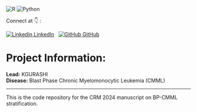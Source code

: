 
![R](https://img.shields.io/badge/r-%23276DC3.svg?style=for-the-badge&logo=r&logoColor=white)
![Python](https://img.shields.io/badge/python-3670A0?style=for-the-badge&logo=python&logoColor=ffdd54)

Connect at :point_down: :

[![Linkedin](https://i.sstatic.net/gVE0j.png) LinkedIn](https://www.linkedin.com/in/kristiangurashi/)
&nbsp;
[![GitHub](https://i.sstatic.net/tskMh.png) GitHub](https://github.com/)

# Project Information:
 
**Lead:** KGURASHI  
**Disease:** Blast Phase Chronic Myelomonocytic Leukemia (CMML)
 
---
 
This is the code repository for the CRM 2024 manuscript on BP-CMML stratification.

